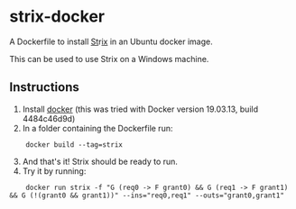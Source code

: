 # strix-docker
A Dockerfile to install [St](https://strix.model.in.tum.de/)r[ix](https://gitlab.lrz.de/i7/strix/) in an Ubuntu docker image. 

This can be used to use Strix on a Windows machine.

## Instructions

  1. Install [docker](https://www.docker.com/) (this was tried with Docker version 19.03.13, build 4484c46d9d)
  2. In a folder containing the Dockerfile run:
    
```
    docker build --tag=strix
```
   
  3. And that's it! Strix should be ready to run.
  4. Try it by running: 
     
```
    docker run strix -f "G (req0 -> F grant0) && G (req1 -> F grant1) && G (!(grant0 && grant1))" --ins="req0,req1" --outs="grant0,grant1"
```
